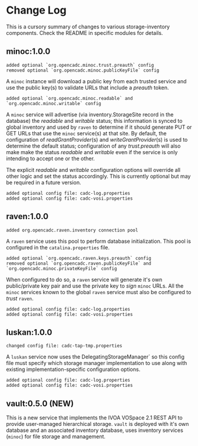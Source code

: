 # Change Log

This is a cursory summary of changes to various storage-inventory components.
Check the README in specific modules for details.

## minoc:1.0.0
```
added optional `org.opencadc.minoc.trust.preauth` config
removed optional `org.opencadc.minoc.publicKeyFile` config
```
A `minoc` instance will download a public key from each trusted service and
use the public key(s) to validate URLs that include a _preauth_ token.

```
added optional `org.opencadc.minoc.readable` and `org.opencadc.minoc.writable` config
```
A `minoc` service will advertise (via inventory.StorageSite record in the database) the
_readable_ and _writable_ status; this information is synced to global inventory and
used by `raven` to determine if it should generate PUT or GET URLs that use the `minoc`
service(s) at that site. By default, the configuration of _readGrantProvider_(s) and
_writeGrantProvider_(s) is used to determine the default status; configuration of any
_trust.preauth_ will also make make the status _readable_ and _writable_ even if the
service is only intending to accept one or the other. 

The explicit _readable_ and _writable_ configuration options will override all other 
logic and set the status accordingly. This is currently optional but may be required
in a future version.

```
added optional config file: cadc-log.properties
added optional config file: cadc-vosi.properties
```

## raven:1.0.0
```
added org.opencadc.raven.inventory connection pool
```
A `raven` service uses this pool to perform database initialization. This pool is 
configured in the `catalina.properties` file.

```
added optional `org.opencadc.raven.keys.preauth` config
removed optional `org.opencadc.raven.publicKeyFile` and `org.opencadc.minoc.privateKeyFile` config
```
When configured to do so, a `raven` service will generate it's own public/private key pair
and use the private key to _sign_ `minoc` URLs. All the `minoc` services known to the global
`raven` service must also be configured to _trust_ `raven`.

```
added optional config file: cadc-log.properties
added optional config file: cadc-vosi.properties
```

## luskan:1.0.0
```
changed config file: cadc-tap-tmp.properties
```
A `luskan` service now uses the DelegatingStorageManager` so this config file must
specify which storage manager implementation to use along with existing 
implementation-specific configuration options.

```
added optional config file: cadc-log.properties
added optional config file: cadc-vosi.properties
```

## vault:0.5.0 (NEW)
This is a new service that implements the IVOA VOSpace 2.1 REST API to provide user-managed
hierarchical storage. `vault` is deployed with it's own database and an associated inventory
database, uses inventory services (`minoc`) for file storage and management.
